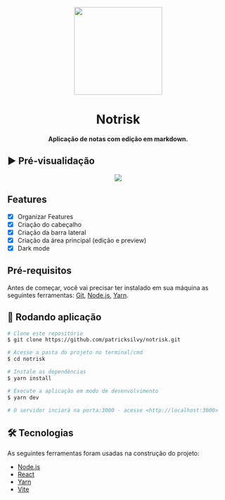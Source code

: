 <p align="center">
  <img src="https://github.com/patricksilvy/notrisk/blob/master/assets/icon.png" width="200" />
</p>



<h1 align="center">Notrisk</h1>

<p align="center"><strong>Aplicação de notas com edição em markdown.</strong></p>

## ▶️ Pré-visualidação
<p align="center">
  <img src="https://github.com/patricksilvy/notrisk/blob/master/assets/layout.gif"/>
</p>

## Features

- [x] Organizar Features
- [x] Criação do cabeçalho
- [x] Criação da barra lateral
- [x] Criação da área principal (edição e preview)
- [x] Dark mode

## Pré-requisitos

Antes de começar, você vai precisar ter instalado em sua máquina as seguintes ferramentas:
[Git](https://git-scm.com), [Node.js](https://nodejs.org/en/), [Yarn](https://yarnpkg.com/). 

## 🎲 Rodando aplicação

```bash
# Clone este repositório
$ git clone https://github.com/patricksilvy/notrisk.git

# Acesse a pasta do projeto no terminal/cmd
$ cd notrisk

# Instale as dependências
$ yarn install

# Execute a aplicação em modo de desenvolvimento
$ yarn dev

# O servidor inciará na porta:3000 - acesse <http://localhost:3000>
```
## 🛠 Tecnologias

As seguintes ferramentas foram usadas na construção do projeto:

- [Node.js](https://nodejs.org/en/)
- [React](https://pt-br.reactjs.org/)
- [Yarn](https://yarnpkg.com/)
- [Vite](https://vitejs.dev/)
